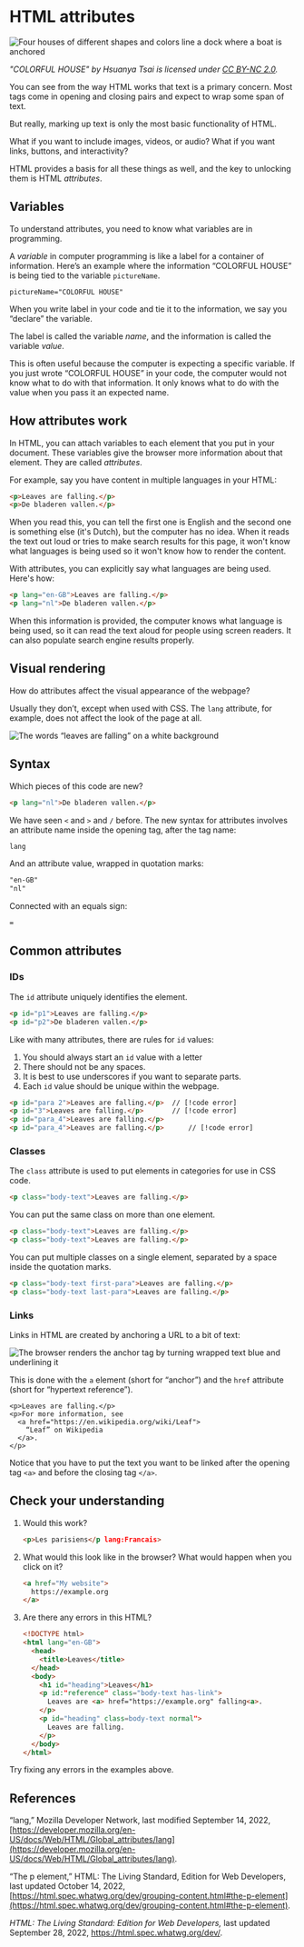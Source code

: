 # HTML attributes

![Four houses of different shapes and colors line a dock where a boat is anchored](images/colorful-houses.jpg)

_"COLORFUL HOUSE" by Hsuanya Tsai is licensed under [CC BY-NC 2.0](https://creativecommons.org/licenses/by-nc/2.0/?ref=openverse)._

You can see from the way HTML works that text is a primary concern. Most tags come in opening and closing pairs and expect to wrap some span of text.

But really, marking up text is only the most basic functionality of HTML.

What if you want to include images, videos, or audio? What if you want links, buttons, and interactivity?

HTML provides a basis for all these things as well, and the key to unlocking them is HTML *attributes*.

## Variables

To understand attributes, you need to know what variables are in programming.

A *variable* in computer programming is like a label for a container of information. Here’s an example where the information “COLORFUL HOUSE” is being tied to the variable `pictureName`.

```
pictureName="COLORFUL HOUSE"
```

When you write label in your code and tie it to the information, we say you “declare” the variable.

The label is called the variable *name*, and the information is called the variable *value*.

This is often useful because the computer is expecting a specific variable. If you just wrote “COLORFUL HOUSE” in your code, the computer would not know what to do with that information. It only knows what to do with the value when you pass it an expected name.

## How attributes work

In HTML, you can attach variables to each element that you put in your document. These variables give the browser more information about that element. They are called *attributes*.

For example, say you have content in multiple languages in your HTML:

```html
<p>Leaves are falling.</p>
<p>De bladeren vallen.</p>
```

When you read this, you can tell the first one is English and the second one is something else (it's Dutch), but the computer has no idea. When it reads the text out loud or tries to make search results for this page, it won't know what languages is being used so it won't know how to render the content.

With attributes, you can explicitly say what languages are being used. Here's how:

```html
<p lang="en-GB">Leaves are falling.</p>
<p lang="nl">De bladeren vallen.</p>
```

When this information is provided, the computer knows what language is being used, so it can read the text aloud for people using screen readers. It can also populate search engine results properly.

## Visual rendering

How do attributes affect the visual appearance of the webpage?

Usually they don’t, except when used with CSS. The `lang` attribute, for example, does not affect the look of the page at all.

![The words “leaves are falling” on a white background](images/leaves-are-falling-p.png)

## Syntax

Which pieces of this code are new?

```html
<p lang="nl">De bladeren vallen.</p>
```

We have seen `<` and `>` and `/` before. The new syntax for attributes involves an attribute name inside the opening tag, after the tag name:

```html
lang
```

And an attribute value, wrapped in quotation marks:

```html
"en-GB"
"nl"
```

Connected with an equals sign:

```html
=
```

## Common attributes

### IDs

The `id` attribute uniquely identifies the element.

```html
<p id="p1">Leaves are falling.</p>
<p id="p2">De bladeren vallen.</p>
```

Like with many attributes, there are rules for `id` values:
1. You should always start an `id` value with a letter
2. There should not be any spaces.
3. It is best to use underscores if you want to separate parts.
4. Each `id` value should be unique within the webpage.

```html
<p id="para 2">Leaves are falling.</p>  // [!code error]
<p id="3">Leaves are falling.</p>       // [!code error]
<p id="para_4">Leaves are falling.</p>
<p id="para_4">Leaves are falling.</p>      // [!code error]
```

### Classes

The `class` attribute is used to put elements in categories for use in CSS code.

```html
<p class="body-text">Leaves are falling.</p>
```

You can put the same class on more than one element.

```html
<p class="body-text">Leaves are falling.</p>
<p class="body-text">Leaves are falling.</p>
```

You can put multiple classes on a single element, separated by a space inside the quotation marks.

```html
<p class="body-text first-para">Leaves are falling.</p>
<p class="body-text last-para">Leaves are falling.</p>
```

### Links

Links in HTML are created by anchoring a URL to a bit of text:

![The browser renders the anchor tag by turning wrapped text blue and underlining it](images/leaf-wikipedia-a-href.png)

This is done with the `a` element (short for “anchor”) and the `href` attribute (short for “hypertext reference”).

```html{3-5}
<p>Leaves are falling.</p>
<p>For more information, see
  <a href="https://en.wikipedia.org/wiki/Leaf">
    “Leaf” on Wikipedia
  </a>.
</p>
```

Notice that you have to put the text you want to be linked after the opening tag `<a>` and before the closing tag `</a>`.

## Check your understanding
1. Would this work?

    ```html
    <p>Les parisiens</p lang:Francais>
    ```

2. What would this look like in the browser? What would happen when you click on it?

    ```html
    <a href="My website">
      https://example.org
    </a>
    ```

3. Are there any errors in this HTML?

    ```html
    <!DOCTYPE html>
    <html lang="en-GB">
      <head>
        <title>Leaves</title>
      </head>
      <body>
        <h1 id="heading">Leaves</h1>
        <p id:"reference" class="body-text has-link">
          Leaves are <a> href="https://example.org" falling<a>.
        </p>
        <p id="heading" class=body-text normal">
          Leaves are falling.
        </p>
      </body>
    </html>
    ```

Try fixing any errors in the examples above.

## References

“lang,” Mozilla Developer Network, last modified September 14, 2022, [https://developer.mozilla.org/en-US/docs/Web/HTML/Global_attributes/lang](https://developer.mozilla.org/en-US/docs/Web/HTML/Global_attributes/lang).

“The p element,” HTML: The Living Standard, Edition for Web Developers, last updated October 14, 2022, [https://html.spec.whatwg.org/dev/grouping-content.html#the-p-element](https://html.spec.whatwg.org/dev/grouping-content.html#the-p-element).

*HTML: The Living Standard: Edition for Web Developers,* last updated September 28, 2022, https://html.spec.whatwg.org/dev/.
